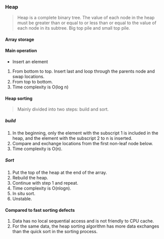 ### Heap

> Heap is a complete binary tree.
> The value of each node in the heap must be greater than or equal to or less than or equal to the value of each node in its subtree.
> Big top pile and small top pile.

#### Array storage

#### Main operation
- Insert an element
1. From bottom to top. Insert last and loop through the parents node and swap locations.
2. From top to bottom.
3. Time complexity is O(log n)

#### Heap sorting
> Mainly divided into two steps: build and sort.
##### build
1. In the beginning, only the element with the subscript 1 is included in the heap, and the element with the subscript 2 to n is inserted.
2. Compare and exchange locations from the first non-leaf node below.
3. Time complexity is O(n).

##### Sort
1. Put the top of the heap at the end of the array.
2. Rebuild the heap.
3. Continue with step 1 and repeat.
4. Time complexity is O(nlogn).
5. In situ sort.
6. Unstable.

#### Compared to fast sorting defects
1. Data has no local sequential access and is not friendly to CPU cache.
2. For the same data, the heap sorting algorithm has more data exchanges than the quick sort in the sorting process. 